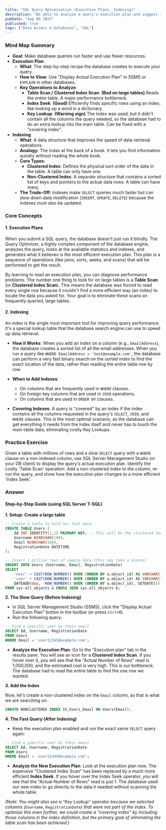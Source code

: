 ```yaml
---
title: "SQL Query Optimization (Execution Plans, Indexing)"
description: "Be able to analyze a query's execution plan and suggest improvements using indexes."
pubDate: "Sep 06 2025"
published: true
tags: ["Data Access & Databases", "SQL"]
---
```


### Mind Map Summary

- **Goal**: Make database queries run faster and use fewer resources.
- **Execution Plan**
  - **What**: The step-by-step recipe the database creates to execute your query.
  - **How to View**: Use "Display Actual Execution Plan" in SSMS or `EXPLAIN` in other databases.
  - **Key Operations to Analyze**:
    - **Table Scan / Clustered Index Scan**: **(Bad on large tables)** Reads the *entire* table. A major performance bottleneck.
    - **Index Seek**: **(Good)** Efficiently finds specific rows using an index, like looking up a word in a dictionary.
    - **Key Lookup**: **(Warning sign)** The index was used, but it didn't contain all the columns the query needed, so the database had to do an extra lookup into the main table. Can be fixed with a "covering index".
- **Indexing**
  - **What**: A data structure that improves the speed of data retrieval operations.
  - **Analogy**: The index at the back of a book. It lets you find information quickly without reading the whole book.
  - **Core Types**:
    - **Clustered Index**: Defines the physical sort order of the data in the table. A table can only have one.
    - **Non-Clustered Index**: A separate structure that contains a sorted list of keys and pointers to the actual data rows. A table can have many.
  - **The Trade-Off**: Indexes make `SELECT` queries much faster but can slow down data modification (`INSERT`, `UPDATE`, `DELETE`) because the indexes must also be updated.

### Core Concepts

#### 1. Execution Plans
When you submit a SQL query, the database doesn't just run it blindly. The Query Optimizer, a highly complex component of the database engine, analyzes the query, looks at the available statistics and indexes, and generates what it believes is the most efficient execution plan. This plan is a sequence of operations (like joins, sorts, seeks, and scans) that will be performed to get the result.

By learning to read an execution plan, you can diagnose performance problems. The number one thing to look for on large tables is a **Table Scan** (or **Clustered Index Scan**). This means the database was forced to read every single row because it couldn't find a more efficient way (an index) to locate the data you asked for. Your goal is to eliminate these scans on frequently queried, large tables.

#### 2. Indexing
An index is the single most important tool for improving query performance. It's a special lookup table that the database search engine can use to speed up data retrieval. 

- **How it Works**: When you add an index on a column (e.g., `EmailAddress`), the database creates a sorted list of all the email addresses. When you run a query like `WHERE EmailAddress = 'test@example.com'`, the database can perform a very fast binary search on the sorted index to find the exact location of the data, rather than reading the entire table row by row.

- **When to Add Indexes**: 
  - On columns that are frequently used in `WHERE` clauses.
  - On foreign key columns that are used in `JOIN` operations.
  - On columns that are used in `ORDER BY` clauses.

- **Covering Indexes**: A query is "covered" by an index if the index contains all the columns requested in the query's `SELECT`, `JOIN`, and `WHERE` clauses. This is the most optimal scenario, as the database can get everything it needs from the index itself and never has to touch the main table data, eliminating costly Key Lookups.

### Practice Exercise

Given a table with millions of rows and a slow `SELECT` query with a `WHERE` clause on a non-indexed column, use SQL Server Management Studio (or your DB client) to display the query's actual execution plan. Identify the costly 'Table Scan' operation. Add a non-clustered index to the column, re-run the query, and show how the execution plan changes to a more efficient 'Index Seek'.

### Answer

#### Step-by-Step Guide (using SQL Server T-SQL)

**1. Setup: Create a large table**

```sql
-- Create a table to hold our test data
CREATE TABLE Users (
    Id INT IDENTITY(1,1) PRIMARY KEY, -- This will be the clustered index
    Username NVARCHAR(100),
    Email NVARCHAR(100),
    RegistrationDate DATETIME
);

-- Insert 1 million rows of sample data (this may take a minute)
INSERT INTO Users (Username, Email, RegistrationDate)
SELECT 
    'User' + CAST(ROW_NUMBER() OVER (ORDER BY a.object_id) AS VARCHAR(10)),
    'user' + CAST(ROW_NUMBER() OVER (ORDER BY a.object_id) AS VARCHAR(10)) + '@example.com',
    DATEADD(day, -ROW_NUMBER() OVER (ORDER BY a.object_id), GETDATE())
FROM sys.all_objects a CROSS JOIN sys.all_objects b;
```

**2. The Slow Query (Before Indexing)**

-   In SQL Server Management Studio (SSMS), click the "Display Actual Execution Plan" button in the toolbar (or press `Ctrl+M`).
-   Run the following query:

```sql
-- Find a specific user by their email
SELECT Id, Username, RegistrationDate 
FROM Users 
WHERE Email = 'user12345@example.com';
```

-   **Analyze the Execution Plan**: Go to the "Execution plan" tab in the results pane. You will see an icon for a **Clustered Index Scan**. If you hover over it, you will see that the "Actual Number of Rows" read is 1,000,000, and the estimated cost is very high. This is our bottleneck. The database had to read the entire table to find the one row we wanted.

**3. Add the Index**

Now, let's create a non-clustered index on the `Email` column, as that is what we are searching on.

```sql
CREATE NONCLUSTERED INDEX IX_Users_Email ON Users(Email);
```

**4. The Fast Query (After Indexing)**

-   Keep the execution plan enabled and run the exact same `SELECT` query again:

```sql
-- Find a specific user by their email
SELECT Id, Username, RegistrationDate 
FROM Users 
WHERE Email = 'user12345@example.com';
```

-   **Analyze the New Execution Plan**: Look at the execution plan now. The expensive "Clustered Index Scan" has been replaced by a much more efficient **Index Seek**. If you hover over the Index Seek operator, you will see that the "Actual Number of Rows" read is just 1. The database used our new index to go directly to the data it needed without scanning the whole table.

*(Note: You might also see a "Key Lookup" operator because we selected columns (`Username`, `RegistrationDate`) that were not part of the index. To optimize this even further, we could create a "covering index" by including those columns in the index definition, but the primary goal of eliminating the table scan has been achieved.)*